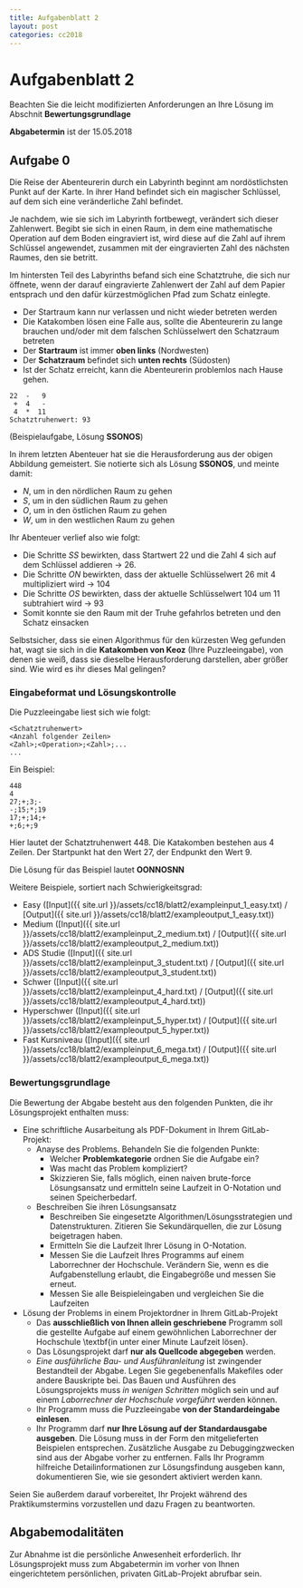 ```yaml
---
title: Aufgabenblatt 2
layout: post
categories: cc2018
---
```


# Aufgabenblatt 2

Beachten Sie die leicht modifizierten Anforderungen an Ihre Lösung im Abschnit **Bewertungsgrundlage** 

**Abgabetermin** ist der 15.05.2018

## Aufgabe 0

Die Reise der Abenteurerin durch ein Labyrinth beginnt am nordöstlichsten 
Punkt auf der Karte.  In ihrer Hand befindet sich ein magischer Schlüssel, 
auf dem sich eine veränderliche Zahl befindet.

Je nachdem, wie sie sich im Labyrinth fortbewegt, verändert sich dieser 
Zahlenwert. Begibt sie sich in einen Raum, in dem eine mathematische 
Operation auf dem Boden eingraviert ist, wird diese auf die Zahl auf 
ihrem Schlüssel angewendet, zusammen mit der eingravierten Zahl des 
nächsten Raumes, den sie betritt.

Im hintersten Teil des Labyrinths befand sich eine Schatztruhe, die sich 
nur öffnete, wenn der darauf eingravierte Zahlenwert der Zahl auf dem Papier 
entsprach und den dafür kürzestmöglichen Pfad zum Schatz einlegte. 

* Der Startraum kann nur verlassen und nicht wieder betreten werden
* Die Katakomben lösen eine Falle aus, sollte die Abenteurerin zu lange brauchen
und/oder mit dem falschen Schlüsselwert den Schatzraum betreten 
* Der **Startraum** ist immer **oben links** (Nordwesten)
* Der **Schatzraum** befindet sich **unten rechts** (Südosten)
* Ist der Schatz erreicht, kann die Abenteurerin problemlos nach Hause gehen.

```
22  -   9
 +  4   -
 4  *  11
Schatztruhenwert: 93
```
(Beispielaufgabe, Lösung **SSONOS**)


In ihrem letzten Abenteuer hat sie die Herausforderung aus der obigen Abbildung 
gemeistert. Sie notierte sich als Lösung **SSONOS**, und meinte damit:

* *N*, um in den nördlichen Raum zu gehen
* *S*, um in den südlichen Raum zu gehen
* *O*, um in den östlichen Raum zu gehen
* *W*, um in den westlichen Raum zu gehen

Ihr Abenteuer verlief also wie folgt:

* Die Schritte *SS* bewirkten, dass Startwert 22 und die Zahl 4 sich auf dem Schlüssel addieren -> 26.
* Die Schritte *ON* bewirkten, dass der aktuelle Schlüsselwert 26 mit 4 multipliziert wird -> 104
* Die Schritte *OS* bewirkten, dass der aktuelle Schlüsselwert 104 um 11 subtrahiert wird -> 93
* Somit konnte sie den Raum mit der Truhe gefahrlos betreten und den Schatz einsacken 

Selbstsicher, dass sie einen Algorithmus für den kürzesten Weg gefunden hat, 
wagt sie sich in die **Katakomben von Keoz** (Ihre Puzzleeingabe), von denen sie weiß, 
dass sie dieselbe Herausforderung darstellen, aber größer sind. Wie wird es ihr dieses Mal gelingen? 

### Eingabeformat und Lösungskontrolle
Die Puzzleeingabe liest sich wie folgt:

```
<Schatztruhenwert>
<Anzahl folgender Zeilen>
<Zahl>;<Operation>;<Zahl>;...
...
```
Ein Beispiel:
```
448
4
27;+;3;-
-;15;*;19
17;+;14;+
+;6;+;9
```
Hier lautet der Schatztruhenwert 448. Die Katakomben bestehen aus 4 Zeilen.
Der Startpunkt hat den Wert 27, der Endpunkt den Wert 9.

Die Lösung für das Beispiel lautet **OONNOSNN**

Weitere Beispiele, sortiert nach Schwierigkeitsgrad:

* Easy ([Input]({{ site.url }}/assets/cc18/blatt2/exampleinput_1_easy.txt) / [Output]({{ site.url }}/assets/cc18/blatt2/exampleoutput_1_easy.txt))
* Medium ([Input]({{ site.url }}/assets/cc18/blatt2/exampleinput_2_medium.txt) / [Output]({{ site.url }}/assets/cc18/blatt2/exampleoutput_2_medium.txt))
* ADS Studie ([Input]({{ site.url }}/assets/cc18/blatt2/exampleinput_3_student.txt) / [Output]({{ site.url }}/assets/cc18/blatt2/exampleoutput_3_student.txt))
* Schwer ([Input]({{ site.url }}/assets/cc18/blatt2/exampleinput_4_hard.txt) / [Output]({{ site.url }}/assets/cc18/blatt2/exampleoutput_4_hard.txt))
* Hyperschwer ([Input]({{ site.url }}/assets/cc18/blatt2/exampleinput_5_hyper.txt) / [Output]({{ site.url }}/assets/cc18/blatt2/exampleoutput_5_hyper.txt))
* Fast Kursniveau ([Input]({{ site.url }}/assets/cc18/blatt2/exampleinput_6_mega.txt) / [Output]({{ site.url }}/assets/cc18/blatt2/exampleoutput_6_mega.txt))



### Bewertungsgrundlage
Die Bewertung der Abgabe besteht aus den folgenden Punkten, die ihr Lösungsprojekt enthalten muss:

* Eine schriftliche Ausarbeitung als PDF-Dokument in Ihrem GitLab-Projekt:
  * Anayse des Problems. Behandeln Sie die folgenden Punkte:
    * Welcher **Problemkategorie** ordnen Sie die Aufgabe ein?
    * Was macht das Problem kompliziert?
    * Skizzieren Sie, falls möglich, einen naiven brute-force Lösungsansatz und 
      ermitteln seine Laufzeit in O-Notation und seinen Speicherbedarf.
  * Beschreiben Sie ihren Lösungsansatz
    * Beschreiben Sie eingesetzte Algorithmen/Lösungsstrategien und Datenstrukturen. 
      Zitieren Sie Sekundärquellen, die zur Lösung beigetragen haben.
    * Ermitteln Sie die Laufzeit Ihrer Lösung in O-Notation.
    * Messen Sie die Laufzeit Ihres Programms auf einem Laborrechner der Hochschule. 
      Verändern Sie, wenn es die Aufgabenstellung erlaubt, die Eingabegröße und
      messen Sie erneut.
    * Messen Sie alle Beispieleingaben und vergleichen Sie die Laufzeiten
* Lösung der Problems in einem Projektordner in Ihrem GitLab-Projekt
  * Das **ausschließlich von Ihnen allein geschriebene** Programm soll die gestellte Aufgabe auf einem gewöhnlichen Laborrechner der Hochschule \textbf{in unter einer Minute Laufzeit lösen}.
  * Das Lösungsprojekt darf **nur als Quellcode abgegeben** werden. 
  * *Eine ausführliche Bau- und Ausführanleitung* ist zwingender Bestandteil der Abgabe. 
     Legen Sie gegebenenfalls Makefiles oder andere Bauskripte bei. Das Bauen und 
     Ausführen des Lösungsprojekts muss *in wenigen Schritten* möglich sein und 
     auf einem *Laborrechner der Hochschule vorgeführt* werden können.
  * Ihr Programm muss die Puzzleeingabe **von der Standardeingabe einlesen**.
  * Ihr Programm darf **nur Ihre Lösung auf der Standardausgabe ausgeben**. Die Lösung muss in der Form den mitgelieferten 
    Beispielen entsprechen.
    Zusätzliche Ausgabe zu Debuggingzwecken 
    sind aus der Abgabe vorher zu entfernen. Falls Ihr Programm hilfreiche Detailinformationen
    zur Lösungsfindung ausgeben kann, dokumentieren Sie, wie sie gesondert aktiviert werden kann.

Seien Sie außerdem darauf vorbereitet, Ihr Projekt während des Praktikumstermins vorzustellen und dazu Fragen zu beantworten.

## Abgabemodalitäten

Zur Abnahme ist die persönliche Anwesenheit erforderlich. Ihr Lösungsprojekt muss 
zum Abgabetermin im vorher von Ihnen eingerichtetem persönlichen, privaten 
GitLab-Projekt abrufbar sein.
